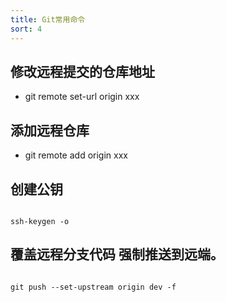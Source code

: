 ```yaml
---
title: Git常用命令
sort: 4
---
```


## 修改远程提交的仓库地址

- git remote set-url origin xxx

## 添加远程仓库

- git remote add origin xxx

## 创建公钥

```shell

ssh-keygen -o

```

## 覆盖远程分支代码 强制推送到远端。

``` shell

git push --set-upstream origin dev -f

```

